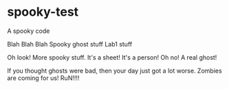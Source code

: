 # spooky-test
A spooky code 

Blah Blah Blah 
Spooky ghost stuff
Lab1 stuff


Oh look! More spooky stuff.
It's a sheet! 
It's a person! 
Oh no! A real ghost!


If you thought ghosts were bad, then your day just got a lot worse. 
Zombies are coming for us! 
RuN!!!!
